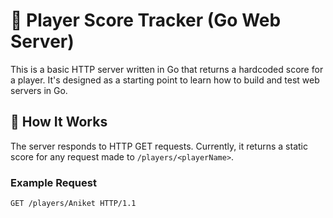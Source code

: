 # 🏏 Player Score Tracker (Go Web Server)

This is a basic HTTP server written in Go that returns a hardcoded score for a player. It's designed as a starting point to learn how to build and test web servers in Go.



## 🚀 How It Works

The server responds to HTTP GET requests. Currently, it returns a static score for any request made to `/players/<playerName>`.

### Example Request

```http
GET /players/Aniket HTTP/1.1


